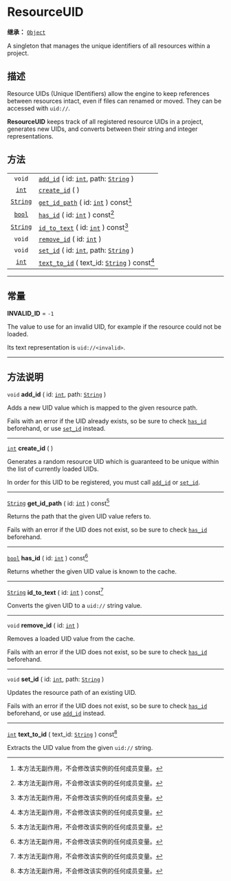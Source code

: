 <!-- ⚠ 请勿编辑本文件 ⚠ -->
<!-- 本文档使用脚本从 WeDot 引擎源码仓库生成。 -->
<!-- 生成脚本：https://github.com/WeDot-Engine/WeDot/tree/4.3/doc/tools/make_md.py； -->
<!-- 原文件：https://github.com/WeDot-Engine/WeDot/tree/4.3/doc/classes/ResourceUID.xml。 -->

<div id="_class_resourceuid"></div>

# ResourceUID

**继承：** [`Object`](class_object.md)

A singleton that manages the unique identifiers of all resources within a project.

## 描述

Resource UIDs (Unique IDentifiers) allow the engine to keep references between resources intact, even if files can renamed or moved. They can be accessed with `uid://`.

 **ResourceUID** keeps track of all registered resource UIDs in a project, generates new UIDs, and converts between their string and integer representations.

## 方法

|||
|:-:|:--|
| `void`                      | [`add_id`](class_resourceuid.md#class_resourceuid_method_add_id) ( id: [`int`](class_int.md), path: [`String`](class_string.md) ) |
| [`int`](class_int.md)       | [`create_id`](class_resourceuid.md#class_resourceuid_method_create_id) ( )                                                        |
| [`String`](class_string.md) | [`get_id_path`](class_resourceuid.md#class_resourceuid_method_get_id_path) ( id: [`int`](class_int.md) ) const[^const]            |
| [`bool`](class_bool.md)     | [`has_id`](class_resourceuid.md#class_resourceuid_method_has_id) ( id: [`int`](class_int.md) ) const[^const]                      |
| [`String`](class_string.md) | [`id_to_text`](class_resourceuid.md#class_resourceuid_method_id_to_text) ( id: [`int`](class_int.md) ) const[^const]              |
| `void`                      | [`remove_id`](class_resourceuid.md#class_resourceuid_method_remove_id) ( id: [`int`](class_int.md) )                              |
| `void`                      | [`set_id`](class_resourceuid.md#class_resourceuid_method_set_id) ( id: [`int`](class_int.md), path: [`String`](class_string.md) ) |
| [`int`](class_int.md)       | [`text_to_id`](class_resourceuid.md#class_resourceuid_method_text_to_id) ( text_id: [`String`](class_string.md) ) const[^const]   |

<!-- rst-class:: classref-section-separator -->

---

## 常量

<div id="_class_resourceuid_constant_invalid_id"></div>

**INVALID_ID** = ``-1`` <div id="class_resourceuid_constant_invalid_id"></div>

The value to use for an invalid UID, for example if the resource could not be loaded.

Its text representation is `uid://<invalid>`.

<!-- rst-class:: classref-section-separator -->

---

## 方法说明

<div id="_class_resourceuid_method_add_id"></div>

`void` **add_id** ( id: [`int`](class_int.md), path: [`String`](class_string.md) )<div id="class_resourceuid_method_add_id"></div>

Adds a new UID value which is mapped to the given resource path.

Fails with an error if the UID already exists, so be sure to check [`has_id`](class_resourceuid.md#class_resourceuid_method_has_id) beforehand, or use [`set_id`](class_resourceuid.md#class_resourceuid_method_set_id) instead.

<!-- rst-class:: classref-item-separator -->

---

<div id="_class_resourceuid_method_create_id"></div>

[`int`](class_int.md) **create_id** ( )<div id="class_resourceuid_method_create_id"></div>

Generates a random resource UID which is guaranteed to be unique within the list of currently loaded UIDs.

In order for this UID to be registered, you must call [`add_id`](class_resourceuid.md#class_resourceuid_method_add_id) or [`set_id`](class_resourceuid.md#class_resourceuid_method_set_id).

<!-- rst-class:: classref-item-separator -->

---

<div id="_class_resourceuid_method_get_id_path"></div>

[`String`](class_string.md) **get_id_path** ( id: [`int`](class_int.md) ) const[^const]<div id="class_resourceuid_method_get_id_path"></div>

Returns the path that the given UID value refers to.

Fails with an error if the UID does not exist, so be sure to check [`has_id`](class_resourceuid.md#class_resourceuid_method_has_id) beforehand.

<!-- rst-class:: classref-item-separator -->

---

<div id="_class_resourceuid_method_has_id"></div>

[`bool`](class_bool.md) **has_id** ( id: [`int`](class_int.md) ) const[^const]<div id="class_resourceuid_method_has_id"></div>

Returns whether the given UID value is known to the cache.

<!-- rst-class:: classref-item-separator -->

---

<div id="_class_resourceuid_method_id_to_text"></div>

[`String`](class_string.md) **id_to_text** ( id: [`int`](class_int.md) ) const[^const]<div id="class_resourceuid_method_id_to_text"></div>

Converts the given UID to a `uid://` string value.

<!-- rst-class:: classref-item-separator -->

---

<div id="_class_resourceuid_method_remove_id"></div>

`void` **remove_id** ( id: [`int`](class_int.md) )<div id="class_resourceuid_method_remove_id"></div>

Removes a loaded UID value from the cache.

Fails with an error if the UID does not exist, so be sure to check [`has_id`](class_resourceuid.md#class_resourceuid_method_has_id) beforehand.

<!-- rst-class:: classref-item-separator -->

---

<div id="_class_resourceuid_method_set_id"></div>

`void` **set_id** ( id: [`int`](class_int.md), path: [`String`](class_string.md) )<div id="class_resourceuid_method_set_id"></div>

Updates the resource path of an existing UID.

Fails with an error if the UID does not exist, so be sure to check [`has_id`](class_resourceuid.md#class_resourceuid_method_has_id) beforehand, or use [`add_id`](class_resourceuid.md#class_resourceuid_method_add_id) instead.

<!-- rst-class:: classref-item-separator -->

---

<div id="_class_resourceuid_method_text_to_id"></div>

[`int`](class_int.md) **text_to_id** ( text_id: [`String`](class_string.md) ) const[^const]<div id="class_resourceuid_method_text_to_id"></div>

Extracts the UID value from the given `uid://` string.

[^virtual]: 本方法通常需要用户覆盖才能生效。
[^const]: 本方法无副作用，不会修改该实例的任何成员变量。
[^vararg]: 本方法除了能接受在此处描述的参数外，还能够继续接受任意数量的参数。
[^constructor]: 本方法用于构造某个类型。
[^static]: 调用本方法无需实例，可直接使用类名进行调用。
[^operator]: 本方法描述的是使用本类型作为左操作数的有效运算符。
[^bitfield]: 这个值是由下列位标志构成位掩码的整数。
[^void]: 无返回值。
